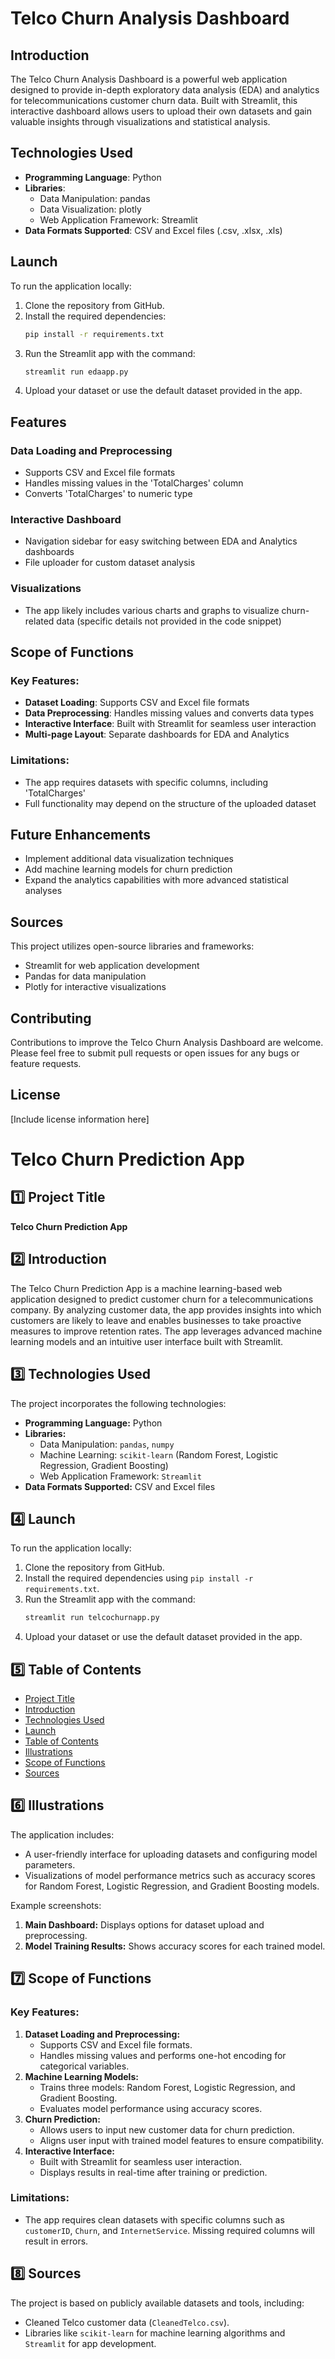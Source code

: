 # Telco Churn Analysis Dashboard

## Introduction

The Telco Churn Analysis Dashboard is a powerful web application designed to provide in-depth exploratory data analysis (EDA) and analytics for telecommunications customer churn data. Built with Streamlit, this interactive dashboard allows users to upload their own datasets and gain valuable insights through visualizations and statistical analysis.

## Technologies Used

- **Programming Language**: Python
- **Libraries**:
  - Data Manipulation: pandas
  - Data Visualization: plotly
  - Web Application Framework: Streamlit
- **Data Formats Supported**: CSV and Excel files (.csv, .xlsx, .xls)

## Launch

To run the application locally:

1. Clone the repository from GitHub.
2. Install the required dependencies:
   ```bash
   pip install -r requirements.txt
   ```
3. Run the Streamlit app with the command:
   ```bash
   streamlit run edaapp.py
   ```
4. Upload your dataset or use the default dataset provided in the app.

## Features

### Data Loading and Preprocessing
- Supports CSV and Excel file formats
- Handles missing values in the 'TotalCharges' column
- Converts 'TotalCharges' to numeric type

### Interactive Dashboard
- Navigation sidebar for easy switching between EDA and Analytics dashboards
- File uploader for custom dataset analysis

### Visualizations
- The app likely includes various charts and graphs to visualize churn-related data (specific details not provided in the code snippet)

## Scope of Functions

### Key Features:
- **Dataset Loading**: Supports CSV and Excel file formats
- **Data Preprocessing**: Handles missing values and converts data types
- **Interactive Interface**: Built with Streamlit for seamless user interaction
- **Multi-page Layout**: Separate dashboards for EDA and Analytics

### Limitations:
- The app requires datasets with specific columns, including 'TotalCharges'
- Full functionality may depend on the structure of the uploaded dataset

## Future Enhancements

- Implement additional data visualization techniques
- Add machine learning models for churn prediction
- Expand the analytics capabilities with more advanced statistical analyses

## Sources

This project utilizes open-source libraries and frameworks:
- Streamlit for web application development
- Pandas for data manipulation
- Plotly for interactive visualizations

## Contributing

Contributions to improve the Telco Churn Analysis Dashboard are welcome. Please feel free to submit pull requests or open issues for any bugs or feature requests.

## License

[Include license information here]







# Telco Churn Prediction App

## 1️⃣ **Project Title**  
**Telco Churn Prediction App**

## 2️⃣ **Introduction**  
The Telco Churn Prediction App is a machine learning-based web application designed to predict customer churn for a telecommunications company. By analyzing customer data, the app provides insights into which customers are likely to leave and enables businesses to take proactive measures to improve retention rates. The app leverages advanced machine learning models and an intuitive user interface built with Streamlit.

## 3️⃣ **Technologies Used**  
The project incorporates the following technologies:  
- **Programming Language:** Python  
- **Libraries:**  
  - Data Manipulation: `pandas`, `numpy`  
  - Machine Learning: `scikit-learn` (Random Forest, Logistic Regression, Gradient Boosting)  
  - Web Application Framework: `Streamlit`  
- **Data Formats Supported:** CSV and Excel files  

## 4️⃣ **Launch**  
To run the application locally:  
1. Clone the repository from GitHub.  
2. Install the required dependencies using `pip install -r requirements.txt`.  
3. Run the Streamlit app with the command:  
   ```bash
   streamlit run telcochurnapp.py
   ```
4. Upload your dataset or use the default dataset provided in the app.

## 5️⃣ **Table of Contents**  
- [Project Title](#1️⃣-project-title)  
- [Introduction](#2️⃣-introduction)  
- [Technologies Used](#3️⃣-technologies-used)  
- [Launch](#4️⃣-launch)  
- [Table of Contents](#5️⃣-table-of-contents)  
- [Illustrations](#6️⃣-illustrations)  
- [Scope of Functions](#7️⃣-scope-of-functions)  
- [Sources](#8️⃣-sources)

## 6️⃣ **Illustrations**  
The application includes:  
- A user-friendly interface for uploading datasets and configuring model parameters.  
- Visualizations of model performance metrics such as accuracy scores for Random Forest, Logistic Regression, and Gradient Boosting models.  

Example screenshots:  
1. **Main Dashboard:** Displays options for dataset upload and preprocessing.  
2. **Model Training Results:** Shows accuracy scores for each trained model.

## 7️⃣ **Scope of Functions**  

### Key Features:
1. **Dataset Loading and Preprocessing:** 
   - Supports CSV and Excel file formats.
   - Handles missing values and performs one-hot encoding for categorical variables.
2. **Machine Learning Models:** 
   - Trains three models: Random Forest, Logistic Regression, and Gradient Boosting.
   - Evaluates model performance using accuracy scores.
3. **Churn Prediction:** 
   - Allows users to input new customer data for churn prediction.
   - Aligns user input with trained model features to ensure compatibility.
4. **Interactive Interface:** 
   - Built with Streamlit for seamless user interaction.
   - Displays results in real-time after training or prediction.

### Limitations:
- The app requires clean datasets with specific columns such as `customerID`, `Churn`, and `InternetService`. Missing required columns will result in errors.

## 8️⃣ **Sources**  
The project is based on publicly available datasets and tools, including:  
- Cleaned Telco customer data (`CleanedTelco.csv`).  
- Libraries like `scikit-learn` for machine learning algorithms and `Streamlit` for app development.

